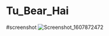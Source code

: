 # Tu_Bear_Hai

#screenshot
![Screenshot_1607872472](https://user-images.githubusercontent.com/55195660/102015952-6c7c6080-3d84-11eb-959e-7d297e9af0e0.png)

